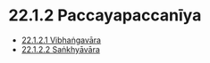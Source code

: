 # 22.1.2 Paccayapaccanīya

* [22.1.2.1 Vibhaṅgavāra](22.1.2/22.1.2.1.md)
* [22.1.2.2 Saṅkhyāvāra](22.1.2/22.1.2.2.md)
